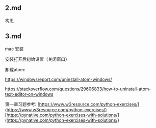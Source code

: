 ## 2.md

构思

## 3.md
mac 安装

安装打开后初始设置（关闭窗口）

卸载atom:

https://windowsreport.com/uninstall-atom-windows/

https://stackoverflow.com/questions/29606833/how-to-uninstall-atom-text-editor-on-windows


第一章习题参考:
[https://www.w3resource.com/python-exercises/](https://www.w3resource.com/python-exercises/)
[https://pynative.com/python-exercises-with-solutions/](https://pynative.com/python-exercises-with-solutions/)
